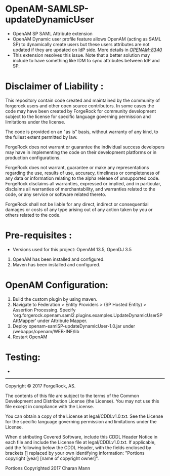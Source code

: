 # OpenAM-SAMLSP-updateDynamicUser

* OpenAM SP SAML Attribute extension  <br />
* OpenAM Dynamic user profile feature allows OpenAM (acting as SAML SP) to dynamically create users but these users attributes are not updated if they are updated on IdP side. More details in *[OPENAM-8340](https://bugster.forgerock.org/jira/browse/OPENAM-8340)* <br />
* This extension resolves this issue. Note that a better solution may include to have something like IDM to sync attributes between IdP and SP. 

Disclaimer of Liability :
=========================
This repository contain code created and maintained by the community of forgerock users and other open source contributors.
In some cases the code may have been created by ForgeRock for community development subject to the license for specific
language governing permission and limitations under the license.

The code is provided on an "as is" basis, without warranty of any kind, to the fullest extent permitted by law. 

ForgeRock does not warrant or guarantee the individual success developers may have in implementing the code on their 
development platforms or in production configurations.

ForgeRock does not warrant, guarantee or make any representations regarding the use, results of use, accuracy, timeliness 
or completeness of any data or information relating to the alpha release of unsupported code. ForgeRock disclaims all 
warranties, expressed or implied, and in particular, disclaims all warranties of merchantability, and warranties related 
to the code, or any service or software related thereto.

ForgeRock shall not be liable for any direct, indirect or consequential damages or costs of any type arising out of any 
action taken by you or others related to the code.

Pre-requisites :
================
* Versions used for this project: OpenAM 13.5, OpenDJ 3.5 
1. OpenAM has been installed and configured.
2. Maven has been installed and configured.

OpenAM Configuration:
=====================
1. Build the custom plugin by using maven. 
2. Navigate to Federation > Entity Providers > (SP Hosted Entity) > Assertion Processing. Specify 'org.forgerock.openam.saml2.plugins.examples.UpdateDynamicUserSPAttMapper' under Attribute Mapper. 
3. Deploy openam-samlSP-updateDynamicUser-1.0.jar under <OpenAM-Tomcat>/webapps/openam/WEB-INF/lib
4. Restart OpenAM
  
Testing:
======== 
* 




* * *

Copyright © 2017 ForgeRock, AS.

The contents of this file are subject to the terms of the Common Development and
Distribution License (the License). You may not use this file except in compliance with the
License.

You can obtain a copy of the License at legal/CDDLv1.0.txt. See the License for the
specific language governing permission and limitations under the License.

When distributing Covered Software, include this CDDL Header Notice in each file and include
the License file at legal/CDDLv1.0.txt. If applicable, add the following below the CDDL
Header, with the fields enclosed by brackets [] replaced by your own identifying
information: "Portions copyright [year] [name of copyright owner]".

Portions Copyrighted 2017 Charan Mann
